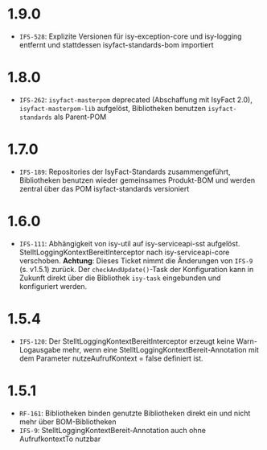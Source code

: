 # 1.9.0
- `IFS-528`: Explizite Versionen für isy-exception-core und isy-logging entfernt und stattdessen isyfact-standards-bom importiert

# 1.8.0
- `IFS-262`: `isyfact-masterpom` deprecated (Abschaffung mit IsyFact 2.0), `isyfact-masterpom-lib` aufgelöst, Bibliotheken benutzen `isyfact-standards` als Parent-POM

# 1.7.0
- `IFS-189`: Repositories der IsyFact-Standards zusammengeführt, Bibliotheken benutzen wieder gemeinsames Produkt-BOM und werden zentral über das POM isyfact-standards versioniert

# 1.6.0
- `IFS-111`: Abhängigkeit von isy-util auf isy-serviceapi-sst aufgelöst. StelltLoggingKontextBereitInterceptor nach isy-serviceapi-core verschoben.
**Achtung**: Dieses Ticket nimmt die Änderungen von `IFS-9` (s. v1.5.1) zurück. Der `checkAndUpdate()`-Task der Konfiguration kann in Zukunft direkt über die Bibliothek `isy-task` eingebunden und konfiguriert werden.

# 1.5.4
- `IFS-120`: Der StelltLoggingKontextBereitInterceptor erzeugt keine Warn-Logausgabe mehr, wenn eine StelltLoggingKontextBereit-Annotation mit dem Parameter nutzeAufrufKontext = false definiert ist.

# 1.5.1
- `RF-161`: Bibliotheken binden genutzte Bibliotheken direkt ein und nicht mehr über BOM-Bibliotheken
- `IFS-9`: StelltLoggingKontextBereit-Annotation auch ohne AufrufkontextTo nutzbar
